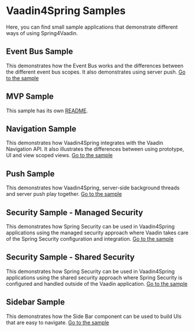 Vaadin4Spring Samples
=====================

Here, you can find small sample applications that demonstrate different ways of using Spring4Vaadin.

## Event Bus Sample ##

This demonstrates how the Event Bus works and the differences between the different event bus scopes. It also demonstrates
using server push. [Go to the sample](eventbus-sample)

## MVP Sample ##

This sample has its own [README](mvp-sample/README.md).

## Navigation Sample ##

This demonstrates how Vaadin4Spring integrates with the Vaadin Navigation API. It also illustrates the differences between using prototype, UI and view scoped views. [Go to the sample](navigation-sample)

## Push Sample ##

This demonstrates how Vaadin4Spring, server-side background threads and server push play together. [Go to the sample](push-sample)

## Security Sample - Managed Security ##

This demonstrates how Spring Security can be used in Vaadin4Spring applications using the managed security approach where Vaadin takes care of the
Spring Security configuration and integration. [Go to the sample](security-sample-managed)

## Security Sample - Shared Security ##

This demonstrates how Spring Security can be used in Vaadin4Spring applications using the shared security approach where Spring Security is configured
and handled outside of the Vaadin application. [Go to the sample](security-sample-shared)

## Sidebar Sample ##

This demonstrates how the Side Bar component can be used to build UIs that are easy to navigate. [Go to the sample](sidebar-sample)
